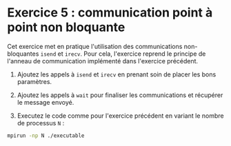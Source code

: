# Exercice 5 : communication point à point non bloquante

Cet exercice met en pratique l'utilisation des communications non-bloquantes `isend` et `irecv`.
Pour cela, l'exercice reprend le principe de l'anneau de communication implémenté  dans l'exercice précédent.

1. Ajoutez les appels à `isend` et `irecv` en prenant soin de placer les bons paramètres.

2. Ajoutez les appels à `wait` pour finaliser les communications et récupérer le message envoyé.

3. Executez le code comme pour l'exercice précédent en variant le nombre de processus `N` :

```bash
mpirun -np N ./executable
```
